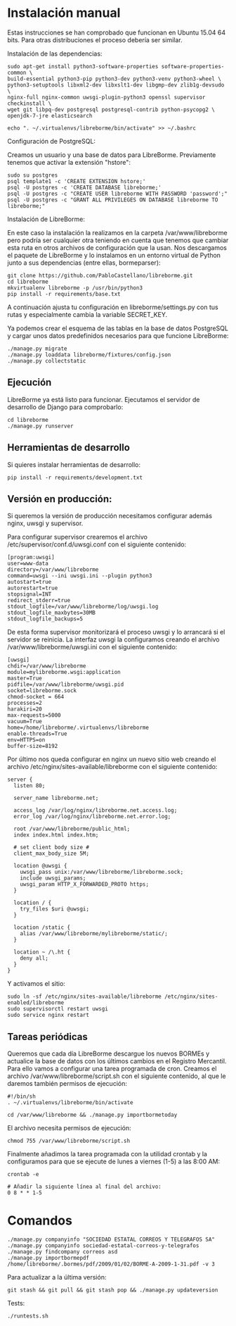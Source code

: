 # Instalación manual

Estas instrucciones se han comprobado que funcionan en Ubuntu 15.04 64 bits. Para otras distribuciones el proceso debería ser similar.

Instalación de las dependencias:

    sudo apt-get install python3-software-properties software-properties-common \
    build-essential python3-pip python3-dev python3-venv python3-wheel \
    python3-setuptools libxml2-dev libxslt1-dev libgmp-dev zlib1g-devsudo \
    nginx-full nginx-common uwsgi-plugin-python3 openssl supervisor checkinstall \
    wget git libpq-dev postgresql postgresql-contrib python-psycopg2 \
    openjdk-7-jre elasticsearch

    echo ". ~/.virtualenvs/libreborme/bin/activate" >> ~/.bashrc

Configuración de PostgreSQL:

Creamos un usuario y una base de datos para LibreBorme. Previamente tenemos que activar la extensión "hstore":

    sudo su postgres
    psql template1 -c 'CREATE EXTENSION hstore;'
    psql -U postgres -c 'CREATE DATABASE libreborme;'
    psql -U postgres -c "CREATE USER libreborme WITH PASSWORD 'password';"
    psql -U postgres -c "GRANT ALL PRIVILEGES ON DATABASE libreborme TO libreborme;"

Instalación de LibreBorme:

En este caso la instalación la realizamos en la carpeta /var/www/libreborme pero podría
ser cualquier otra teniendo en cuenta que tenemos que cambiar esta ruta en otros archivos de
configuración que la usan. Nos descargamos el paquete de LibreBorme y lo instalamos en
un entorno virtual de Python junto a sus dependencias (entre ellas, bormeparser):

    git clone https://github.com/PabloCastellano/libreborme.git
    cd libreborme
    mkvirtualenv libreborme -p /usr/bin/python3
    pip install -r requirements/base.txt

A continuación ajusta tu configuración en libreborme/settings.py con tus rutas y especialmente cambia
la variable SECRET_KEY.

Ya podemos crear el esquema de las tablas en la base de datos PostgreSQL y
cargar unos datos predefinidos necesarios para que funcione LibreBorme:

    ./manage.py migrate
    ./manage.py loaddata libreborme/fixtures/config.json
    ./manage.py collectstatic

## Ejecución

LibreBorme ya está listo para funcionar. Ejecutamos el servidor de desarrollo de Django para comprobarlo:

    cd libreborme
    ./manage.py runserver

## Herramientas de desarrollo

Si quieres instalar herramientas de desarrollo:

    pip install -r requirements/development.txt

## Versión en producción:

Si queremos la versión de producción necesitamos configurar además nginx, uwsgi y supervisor.

Para configurar supervisor crearemos el archivo /etc/supervisor/conf.d/uwsgi.conf con el
siguiente contenido:

    [program:uwsgi]
    user=www-data
    directory=/var/www/libreborme
    command=uwsgi --ini uwsgi.ini --plugin python3
    autostart=true
    autorestart=true
    stopsignal=INT
    redirect_stderr=true
    stdout_logfile=/var/www/libreborme/log/uwsgi.log
    stdout_logfile_maxbytes=30MB
    stdout_logfile_backups=5

De esta forma supervisor monitorizará el proceso uwsgi y lo arrancará si el servidor se reinicia.
La interfaz uwsgi la configuramos creando el archivo /var/www/libreborme/uwsgi.ini con el siguiente contenido:

    [uwsgi]
    chdir=/var/www/libreborme
    module=mylibreborme.wsgi:application
    master=True
    pidfile=/var/www/libreborme/uwsgi.pid
    socket=libreborme.sock
    chmod-socket = 664
    processes=2
    harakiri=20
    max-requests=5000
    vacuum=True
    home=/home/libreborme/.virtualenvs/libreborme
    enable-threads=True
    env=HTTPS=on
    buffer-size=8192

Por último nos queda configurar en nginx un nuevo sitio web creando el archivo /etc/nginx/sites-available/libreborme
con el siguiente contenido:

    server {
      listen 80;
      
      server_name libreborme.net;
      
      access_log /var/log/nginx/libreborme.net.access.log;
      error_log /var/log/nginx/libreborme.net.error.log;
      
      root /var/www/libreborme/public_html;
      index index.html index.htm;
      
      # set client body size #
      client_max_body_size 5M;
      
      location @uwsgi {
        uwsgi_pass unix:/var/www/libreborme/libreborme.sock;
        include uwsgi_params;
        uwsgi_param HTTP_X_FORWARDED_PROTO https;
      }
      
      location / {
        try_files $uri @uwsgi;
      }
      
      location /static {
        alias /var/www/libreborme/mylibreborme/static/;
      }
      
      location ~ /\.ht {
        deny all;
      }
    }

Y activamos el sitio:

    sudo ln -sf /etc/nginx/sites-available/libreborme /etc/nginx/sites-enabled/libreborme
    sudo supervisorctl restart uwsgi
    sudo service nginx restart

## Tareas periódicas

Queremos que cada día LibreBorme descargue los nuevos BORMEs y actualice la base
de datos con los últimos cambios en el Registro Mercantil. Para ello vamos a configurar
una tarea programada de cron. Creamos el archivo /var/www/libreborme/script.sh con el
siguiente contenido, al que le daremos también permisos de ejecución:

    #!/bin/sh
    . ~/.virtualenvs/libreborme/bin/activate
    
    cd /var/www/libreborme && ./manage.py importbormetoday

El archivo necesita permisos de ejecución:

    chmod 755 /var/www/libreborme/script.sh

Finalmente añadimos la tarea programada con la utilidad crontab y la configuramos para
que se ejecute de lunes a viernes (1-5) a las 8:00 AM:

    crontab -e
    
    # Añadir la siguiente línea al final del archivo:
    0 8 * * 1-5

# Comandos

    ./manage.py companyinfo "SOCIEDAD ESTATAL CORREOS Y TELEGRAFOS SA"
    ./manage.py companyinfo sociedad-estatal-correos-y-telegrafos
    ./manage.py findcompany correos asd
    ./manage.py importbormepdf /home/libreborme/.bormes/pdf/2009/01/02/BORME-A-2009-1-31.pdf -v 3

Para actualizar a la última versión:

    git stash && git pull && git stash pop && ./manage.py updateversion

Tests:

    ./runtests.sh
